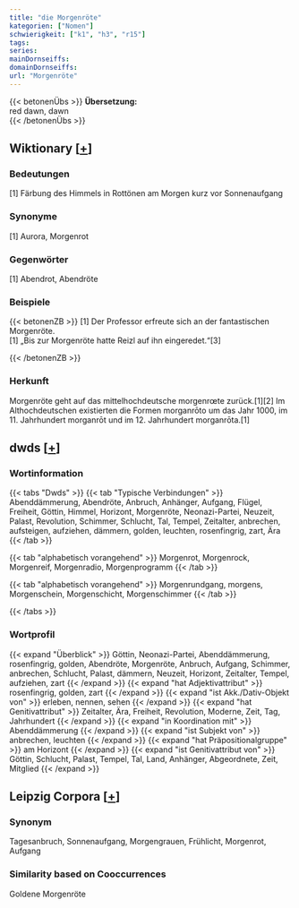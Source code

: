 ```yaml
---
title: "die Morgenröte"
kategorien: ["Nomen"]
schwierigkeit: ["k1", "h3", "r15"]
tags:
series:
mainDornseiffs:
domainDornseiffs:
url: "Morgenröte"
---
```


{{< betonenÜbs >}}
**Übersetzung:**  
red dawn, dawn  
{{< /betonenÜbs >}}

## Wiktionary [[+](https://de.wiktionary.org/wiki/Morgenröte)]

### Bedeutungen
[1] Färbung des Himmels in Rottönen am Morgen kurz vor Sonnenaufgang  

### Synonyme
[1] Aurora, Morgenrot  

### Gegenwörter
[1] Abendrot, Abendröte  

### Beispiele
{{< betonenZB >}}
[1] Der Professor erfreute sich an der fantastischen Morgenröte.  
[1] „Bis zur Morgenröte hatte Reizl auf ihn eingeredet.“[3]  

{{< /betonenZB >}}
### Herkunft
Morgenröte geht auf das mittelhochdeutsche morgenrœte zurück.[1][2] Im Althochdeutschen existierten die Formen morganrōto um das Jahr 1000, im 11. Jahrhundert morganrōt und im 12. Jahrhundert morganrōta.[1]  



## dwds [[+](https://www.dwds.de/wb/Morgenröte)]

### Wortinformation
{{< tabs "Dwds" >}}
{{< tab "Typische Verbindungen" >}}
Abenddämmerung, Abendröte, Anbruch, Anhänger, Aufgang, Flügel, Freiheit, Göttin, Himmel, Horizont, Morgenröte, Neonazi-Partei, Neuzeit, Palast, Revolution, Schimmer, Schlucht, Tal, Tempel, Zeitalter, anbrechen, aufsteigen, aufziehen, dämmern, golden, leuchten, rosenfingrig, zart, Ära
{{< /tab >}}

{{< tab "alphabetisch vorangehend" >}}
Morgenrot, Morgenrock, Morgenreif, Morgenradio, Morgenprogramm
{{< /tab >}}

{{< tab "alphabetisch vorangehend" >}}
Morgenrundgang, morgens, Morgenschein, Morgenschicht, Morgenschimmer
{{< /tab >}}

{{< /tabs >}}

### Wortprofil
{{< expand "Überblick" >}} Göttin, Neonazi-Partei, Abenddämmerung, rosenfingrig, golden, Abendröte, Morgenröte, Anbruch, Aufgang, Schimmer, anbrechen, Schlucht, Palast, dämmern, Neuzeit, Horizont, Zeitalter, Tempel, aufziehen, zart {{< /expand >}}
{{< expand "hat Adjektivattribut" >}} rosenfingrig, golden, zart {{< /expand >}}
{{< expand "ist Akk./Dativ-Objekt von" >}} erleben, nennen, sehen {{< /expand >}}
{{< expand "hat Genitivattribut" >}} Zeitalter, Ära, Freiheit, Revolution, Moderne, Zeit, Tag, Jahrhundert {{< /expand >}}
{{< expand "in Koordination mit" >}} Abenddämmerung {{< /expand >}}
{{< expand "ist Subjekt von" >}} anbrechen, leuchten {{< /expand >}}
{{< expand "hat Präpositionalgruppe" >}} am Horizont {{< /expand >}}
{{< expand "ist Genitivattribut von" >}} Göttin, Schlucht, Palast, Tempel, Tal, Land, Anhänger, Abgeordnete, Zeit, Mitglied {{< /expand >}}

## Leipzig Corpora [[+](https://corpora.uni-leipzig.de/en/res?word=Morgenröte&corpusId=deu_newscrawl-public_2018)]


### Synonym
Tagesanbruch, Sonnenaufgang, Morgengrauen, Frühlicht, Morgenrot, Aufgang


### Similarity based on Cooccurrences
Goldene Morgenröte

